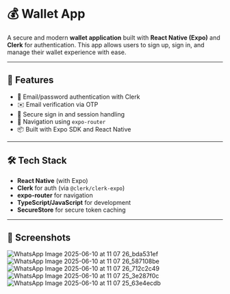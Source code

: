 # 💰 Wallet App

A secure and modern **wallet application** built with **React Native (Expo)** and **Clerk** for authentication. This app allows users to sign up, sign in, and manage their wallet experience with ease.

---

## 📱 Features

- 🔐 Email/password authentication with Clerk
- ✉️ Email verification via OTP
- 🚪 Secure sign in and session handling
- 🧭 Navigation using `expo-router`
- 📦 Built with Expo SDK and React Native

---

## 🛠 Tech Stack

- **React Native** (with Expo)
- **Clerk** for auth (via `@clerk/clerk-expo`)
- **expo-router** for navigation
- **TypeScript/JavaScript** for development
- **SecureStore** for secure token caching

---


## 📸 Screenshots

![WhatsApp Image 2025-06-10 at 11 07 26_bda531ef](https://github.com/user-attachments/assets/2134d445-1527-405e-8bfa-93264caf3ea4)
![WhatsApp Image 2025-06-10 at 11 07 26_587108be](https://github.com/user-attachments/assets/420ae465-d19c-49ac-893e-d18ac1b59d1c)
![WhatsApp Image 2025-06-10 at 11 07 26_712c2c49](https://github.com/user-attachments/assets/8ae7a08f-f47d-446a-9169-23152f761f5b)
![WhatsApp Image 2025-06-10 at 11 07 25_3e287f0c](https://github.com/user-attachments/assets/5cc213f8-e2c3-46f2-b58a-a591a1dc1ac7)
![WhatsApp Image 2025-06-10 at 11 07 25_63e4ecdb](https://github.com/user-attachments/assets/20222704-c0ee-4bf3-8995-31f426586ab7)





